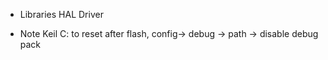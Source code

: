 + Libraries
HAL Driver

+ Note
Keil C: to reset after flash, config-> debug -> path -> disable debug pack